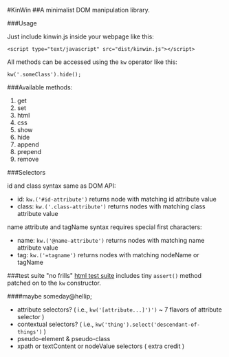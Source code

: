 #KinWin
##A minimalist DOM manipulation library.

###Usage

Just include kinwin.js inside your webpage like this:

`<script type="text/javascript" src="dist/kinwin.js"></script>`

All methods can be accessed using the `kw` operator like this:

`kw('.someClass').hide();`

###Available methods:

1. get
2. set
3. html
4. css
5. show
6. hide
7. append
8. prepend
9. remove

###Selectors

id and class syntax same as DOM API:
+ id: `kw.('#id-attribute')` returns node with matching id attribute value
+ class: `kw.('.class-attribute')` returns nodes with matching class attribute value

name attribute and tagName syntax requires special first characters:
+ name: `kw.('@name-attribute')` returns nodes with matching name attribute value
+ tag: `kw.('=tagname')` returns nodes with matching nodeName or tagName

###test suite
"no frills" <a href="https://rawgit.com/dfkaye/kinwin.js/master/test/suite.html" 
  target="_blank" title="opens new tab">html test suite</a> 
includes tiny `assert()` method patched on to the `kw` constructor.

####maybe someday@hellip;
+ attribute selectors? ( i.e., `kw('[attribute...]')')` ~ 7 flavors of attribute selector )
+ contextual selectors? ( i.e., `kw('thing').select('descendant-of-things')` )
+ pseudo-element &amp; pseudo-class
+ xpath or textContent or nodeValue selectors ( extra credit )
